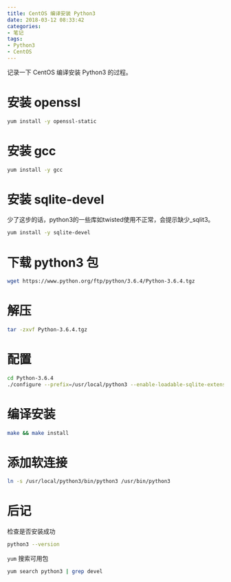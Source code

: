 ```yaml
---
title: CentOS 编译安装 Python3
date: 2018-03-12 08:33:42
categories:
- 笔记
tags:
- Python3
- CentOS
---
```


记录一下 CentOS 编译安装 Python3 的过程。

<!-- more -->

<!-- toc -->

# 安装 openssl

```sh
yum install -y openssl-static
```

# 安装 gcc

```sh
yum install -y gcc
```

# 安装 sqlite-devel

少了这步的话，python3的一些库如twisted使用不正常，会提示缺少_sqlit3。

```sh
yum install -y sqlite-devel
```

# 下载 python3 包

```sh
wget https://www.python.org/ftp/python/3.6.4/Python-3.6.4.tgz
```

# 解压

```sh
tar -zxvf Python-3.6.4.tgz
```

# 配置

```sh
cd Python-3.6.4
./configure --prefix=/usr/local/python3 --enable-loadable-sqlite-extensions --enable-optimizations
```

# 编译安装

```sh
make && make install
```

# 添加软连接

```sh
ln -s /usr/local/python3/bin/python3 /usr/bin/python3
```

# 后记

检查是否安装成功

```sh
python3 --version
```

`yum` 搜索可用包

```sh
yum search python3 | grep devel
```
